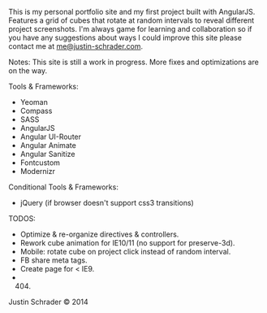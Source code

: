 This is my personal portfolio site and my first project built with AngularJS. Features a grid of cubes that rotate at random intervals to reveal different project screenshots. I'm always game for learning and collaboration so if you have any suggestions about ways I could improve this site please contact me at me@justin-schrader.com.

Notes:
This site is still a work in progress. More fixes and optimizations are on the way.

Tools & Frameworks:
- Yeoman
- Compass
- SASS
- AngularJS
- Angular UI-Router
- Angular Animate
- Angular Sanitize
- Fontcustom
- Modernizr

Conditional Tools & Frameworks:
- jQuery (if browser doesn't support css3 transitions)

TODOS:
- Optimize & re-organize directives & controllers.
- Rework cube animation for IE10/11 (no support for preserve-3d).
- Mobile: rotate cube on project click instead of random interval.
- FB share meta tags.
- Create page for < IE9.
- 404.

Justin Schrader © 2014